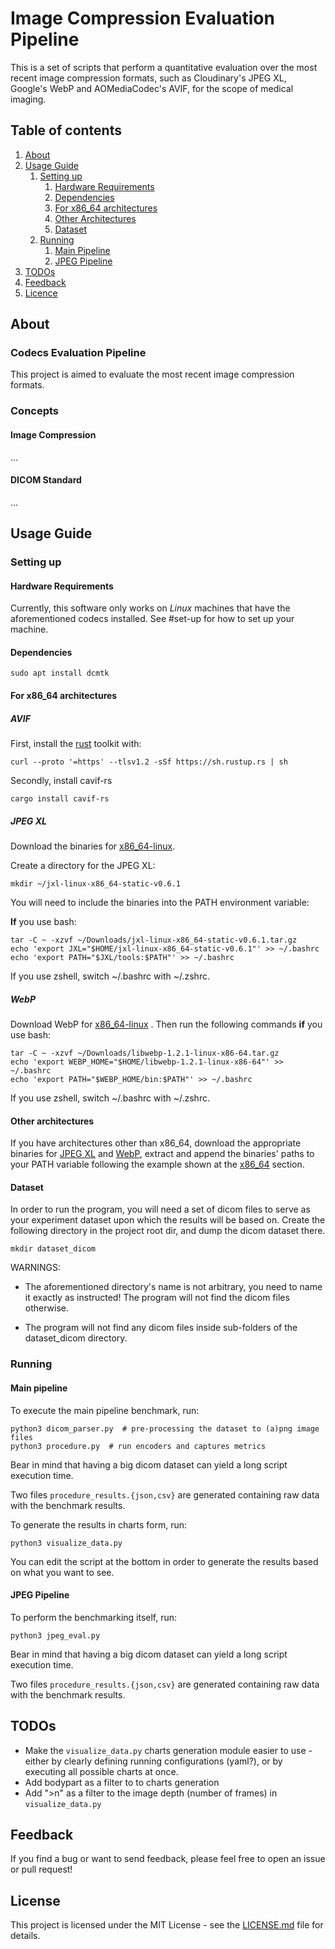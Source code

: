 # Image Compression Evaluation Pipeline

This is a set of scripts that perform a quantitative evaluation
over the most recent image compression formats, such as Cloudinary's
JPEG XL, Google's WebP and AOMediaCodec's AVIF, for the scope of
medical imaging.

## Table of contents
1. [About](#about)
2. [Usage Guide](#usage-guide)
   1. [Setting up](#setting-up)
      1. [Hardware Requirements](#hardware-requirements)
      2. [Dependencies](#dependencies)
      3. [For x86_64 architectures](#for-x86_64-architectures)
      4. [Other Architectures](#other-architectures)
      5. [Dataset](#dataset)
   2. [Running](#running)
      1. [Main Pipeline](#main-pipeline)
      2. [JPEG Pipeline](#jpeg-pipeline)
3. [TODOs](#todos)
3. [Feedback](#feedback)
4. [Licence](#license)

## About

### Codecs Evaluation Pipeline

This project is aimed to evaluate the most recent image compression formats.


### Concepts

#### Image Compression

...

#### DICOM Standard

...

## Usage Guide

### Setting up

#### Hardware Requirements
Currently, this software only works on *Linux* machines that have the
aforementioned codecs installed. See #set-up for how to set up
your machine.

#### Dependencies

```shell
sudo apt install dcmtk
```

#### For x86_64 architectures

##### AVIF

First, install the [rust](https://rust-lang.org/tools/install)
toolkit with:
```shell
curl --proto '=https' --tlsv1.2 -sSf https://sh.rustup.rs | sh
```
Secondly, install cavif-rs
```shell
cargo install cavif-rs
```

##### JPEG XL
Download the binaries for [x86_64-linux](https://github.com/libjxl/libjxl/releases/download/v0.6.1/jxl-linux-x86_64-static-v0.6.1.tar.gz).

Create a directory for the JPEG XL:
```shell
mkdir ~/jxl-linux-x86_64-static-v0.6.1
```

You will need to include the binaries into the PATH environment variable:

**If** you use bash:
```shell
tar -C ~ -xzvf ~/Downloads/jxl-linux-x86_64-static-v0.6.1.tar.gz
echo 'export JXL="$HOME/jxl-linux-x86_64-static-v0.6.1"' >> ~/.bashrc
echo 'export PATH="$JXL/tools:$PATH"' >> ~/.bashrc
```
If you use zshell, switch ~/.bashrc with ~/.zshrc.

##### WebP
Download WebP for [x86_64-linux](https://storage.googleapis.com/downloads.webmproject.org/releases/webp/libwebp-1.2.1-linux-x86-64.tar.gz)
. Then run the following commands
**if** you use bash:
```shell
tar -C ~ -xzvf ~/Downloads/libwebp-1.2.1-linux-x86-64.tar.gz
echo 'export WEBP_HOME="$HOME/libwebp-1.2.1-linux-x86-64"' >> ~/.bashrc
echo 'export PATH="$WEBP_HOME/bin:$PATH"' >> ~/.bashrc
```
If you use zshell, switch ~/.bashrc with ~/.zshrc.

#### Other architectures
If you have architectures other than x86_64,
download the appropriate binaries for
[JPEG XL](https://github.com/libjxl/libjxl/releases/tag/v0.6.1)
and [WebP](https://storage.googleapis.com/downloads.webmproject.org/releases/webp/index.html),
extract and append the binaries' paths to your PATH variable following the example shown at
the [x86_64](#for-x86_64-architectures) section.

#### Dataset

In order to run the program, you will need a set of dicom files to serve as your experiment
dataset upon which the results will be based on. Create the following directory in the
project root dir, and dump the dicom dataset there.
```shell
mkdir dataset_dicom
```
WARNINGS:
* The aforementioned directory's name is not arbitrary, you need to name it
exactly as instructed! The program will not find the dicom files otherwise.

* The program will not find any dicom files inside sub-folders of the dataset_dicom directory.

### Running

#### Main pipeline

To execute the main pipeline benchmark, run:
```shell
python3 dicom_parser.py  # pre-processing the dataset to (a)png image files
python3 procedure.py  # run encoders and captures metrics
```

Bear in mind that having a big dicom dataset can yield a long script execution time.

Two files `procedure_results.{json,csv}` are generated containing raw data with the benchmark results.


To generate the results in charts form, run:
```shell
python3 visualize_data.py
```
You can edit the script at the bottom in order to generate the results based on what you want to see.

#### JPEG Pipeline
To perform the benchmarking itself, run:
```shell
python3 jpeg_eval.py
```

Bear in mind that having a big dicom dataset can yield a long script execution time.

Two files `procedure_results.{json,csv}` are generated containing raw data with the benchmark results.

## TODOs
 * Make the `visualize_data.py` charts generation module easier to use -
 either by clearly defining running configurations (yaml?), or by executing all possible charts at once.
 * Add bodypart as a filter to to charts generation
 * Add ">n" as a filter to the image depth (number of frames) in `visualize_data.py`

## Feedback
If you find a bug or want to send feedback, please feel free to open an issue or pull request!

## License
This project is licensed under the MIT License - see the [LICENSE.md](https://github.com/Almeida-a/ic-encoders-eval/blob/master/LICENSE) file for details.

